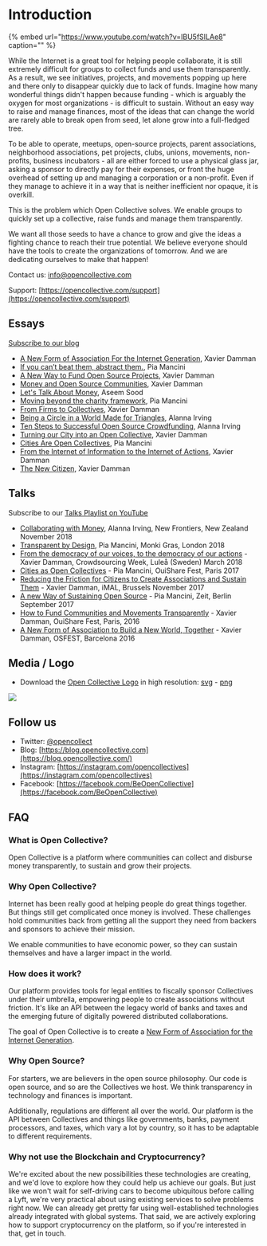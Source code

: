 # Introduction

{% embed url="https://www.youtube.com/watch?v=IBU5fSILAe8" caption="" %}

While the Internet is a great tool for helping people collaborate, it is still extremely difficult for groups to collect funds and use them transparently. As a result, we see initiatives, projects, and movements popping up here and there only to disappear quickly due to lack of funds. Imagine how many wonderful things didn't happen because funding - which is arguably the oxygen for most organizations - is difficult to sustain. Without an easy way to raise and manage finances, most of the ideas that can change the world are rarely able to break open from seed, let alone grow into a full-fledged tree.

To be able to operate, meetups, open-source projects, parent associations, neighborhood associations, pet projects, clubs, unions, movements, non-profits, business incubators - all are either forced to use a physical glass jar, asking a sponsor to directly pay for their expenses, or front the huge overhead of setting up and managing a corporation or a non-profit. Even if they manage to achieve it in a way that is neither inefficient nor opaque, it is overkill.

This is the problem which Open Collective solves. We enable groups to quickly set up a collective, raise funds and manage them transparently.

We want all those seeds to have a chance to grow and give the ideas a fighting chance to reach their true potential. We believe everyone should have the tools to create the organizations of tomorrow. And we are dedicating ourselves to make that happen!

Contact us: [info@opencollective.com](mailto:info@opencollective.com)

Support: [https://opencollective.com/support](https://opencollective.com/support)

## Essays

[Subscribe to our blog](https://blog.opencollective.com/rss/)

* [A New Form of Association For the Internet Generation](https://blog.opencollective.com/a-new-form-of-association-for-the-internet-generation-part-1/), Xavier Damman
* [If you can’t beat them, abstract them.](https://blog.opencollective.com/if-you-can-t-beat-them-abstract-them/), Pia Mancini
* [A New Way to Fund Open Source Projects](https://blog.opencollective.com/a-new-way-to-fund-open-source-projects/), Xavier Damman
* [Money and Open Source Communities](https://blog.opencollective.com/money-and-open-source-communities/), Xavier Damman
* [Let's Talk About Money](https://blog.opencollective.com/lets-talk-about-money/), Aseem Sood
* [Moving beyond the charity framework](https://blog.opencollective.com/moving-beyond-the-charity-framework/), Pia Mancini
* [From Firms to Collectives](https://blog.opencollective.com/from-firms-to-collectives/), Xavier Damman
* [Being a Circle in a World Made for Triangles](https://blog.opencollective.com/being-a-circle-in-a-world-made-for-triangles/), Alanna Irving
* [Ten Steps to Successful Open Source Crowdfunding](https://blog.opencollective.com/ten-steps-to-successful-open-source-crowdfunding/), Alanna Irving
* [Turning our City into an Open Collective](https://blog.opencollective.com/turning-our-city-into-an-open-collective/), Xavier Damman
* [Cities Are Open Collectives](https://blog.opencollective.com/cities-are-open-collectives/), Pia Mancini
* [From the Internet of Information to the Internet of Actions](https://blog.opencollective.com/from-the-internet-of-information-to-the-internet-of-action/), Xavier Damman
* [The New Citizen](https://blog.opencollective.com/the-new-citizen/), Xavier Damman

## Talks

Subscribe to our [Talks Playlist on YouTube](https://www.youtube.com/playlist?list=PLXg2bdeeuFip6JoPoYgdm3AQ53lfEOjnw)

* [Collaborating with Money](https://www.youtube.com/watch?v=kZleX383-VQ), Alanna Irving, New Frontiers, New Zealand November 2018
* [Transparent by Design](https://www.youtube.com/watch?v=yrXO6c6Q7wU&list=PLXg2bdeeuFip6JoPoYgdm3AQ53lfEOjnw&index=4&t=0s), Pia Mancini, Monki Gras, London 2018
* [From the democracy of our voices, to the democracy of our actions](https://www.youtube.com/watch?v=9Lx2Dk4VaUA&list=PLXg2bdeeuFip6JoPoYgdm3AQ53lfEOjnw&index=6) - Xavier Damman, Crowdsourcing Week, Luleå \(Sweden\) March 2018
* [Cities as Open Collectives](https://www.youtube.com/watch?v=S74uMkmNdh0&index=1&list=PLXg2bdeeuFip6JoPoYgdm3AQ53lfEOjnw) - Pia Mancini, OuiShare Fest, Paris 2017
* [Reducing the Friction for Citizens to Create Associations and Sustain Them](https://www.youtube.com/watch?v=uBj5nS0s9uQ&list=PLXg2bdeeuFip6JoPoYgdm3AQ53lfEOjnw&index=7) - Xavier Damman, iMAL, Brussels November 2017
* [A new Way of Sustaining Open Source](https://www.youtube.com/watch?v=szE_00HC5h4&index=2&list=PLXg2bdeeuFip6JoPoYgdm3AQ53lfEOjnw) - Pia Mancini, Zeit, Berlin September 2017
* [How to Fund Communities and Movements Transparently](https://www.youtube.com/watch?v=KtRYjfiYHKc&list=PLXg2bdeeuFip6JoPoYgdm3AQ53lfEOjnw&index=6&t=0s) - Xavier Damman, OuiShare Fest, Paris, 2016
* [A New Form of Association to Build a New World, Together](https://www.youtube.com/watch?v=YNmG8-Yj7C4&index=5&list=PLXg2bdeeuFip6JoPoYgdm3AQ53lfEOjnw) - Xavier Damman, OSFEST, Barcelona 2016

## Media / Logo

* Download the [Open Collective Logo](https://opencollective.com/static/images/opencollectivelogo.png) in high resolution: [svg](https://opencollective.com/static/images/opencollectivelogo.svg) - [png](https://opencollective.com/static/images/opencollectivelogo.png)

![](https://opencollective.com/static/images/opencollectivelogo.svg)

## Follow us

* Twitter: [@opencollect](https://twitter.com/opencollect)
* Blog: [https://blog.opencollective.com](https://blog.opencollective.com/)
* Instagram: [https://instagram.com/opencollectives](https://instagram.com/opencollectives)
* Facebook: [https://facebook.com/BeOpenCollective](https://facebook.com/BeOpenCollective)

## FAQ

### What is Open Collective? <a id="what-is-opencollective"></a>

Open Collective is a platform where communities can collect and disburse money transparently, to sustain and grow their projects.

### Why Open Collective? <a id="why-opencollective"></a>

Internet has been really good at helping people do great things together. But things still get complicated once money is involved. These challenges hold communities back from getting all the support they need from backers and sponsors to achieve their mission.

We enable communities to have economic power, so they can sustain themselves and have a larger impact in the world.

### How does it work? <a id="how-does-it-work"></a>

Our platform provides tools for legal entities to fiscally sponsor Collectives under their umbrella, empowering people to create associations without friction. It's like an API between the legacy world of banks and taxes and the emerging future of digitally powered distributed collaborations.

The goal of Open Collective is to create a [New Form of Association for the Internet Generation](https://blog.opencollective.com/a-new-form-of-association-for-the-internet-generation-part-1/).

### Why Open Source? <a id="why-open-source"></a>

For starters, we are believers in the open source philosophy. Our code is open source, and so are the Collectives we host. We think transparency in technology and finances is important.

Additionally, regulations are different all over the world. Our platform is the API between Collectives and things like governments, banks, payment processors, and taxes, which vary a lot by country, so it has to be adaptable to different requirements.

### **Why not use the Blockchain and Cryptocurrency?**

We're excited about the new possibilities these technologies are creating, and we'd love to explore how they could help us achieve our goals. But just like we won't wait for self-driving cars to become ubiquitous before calling a Lyft, we're very practical about using existing services to solve problems right now. We can already get pretty far using well-established technologies already integrated with global systems. That said, we are actively exploring how to support cryptocurrency on the platform, so if you're interested in that, get in touch.

~~~~